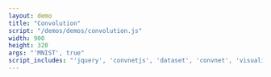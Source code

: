 ```yaml
---
layout: demo
title: "Convolution"
script: "/demos/demos/convolution.js"
width: 900
height: 320
args: "'MNIST', true"
script_includes: "'jquery', 'convnetjs', 'dataset', 'convnet', 'visualizer'"
---
```



